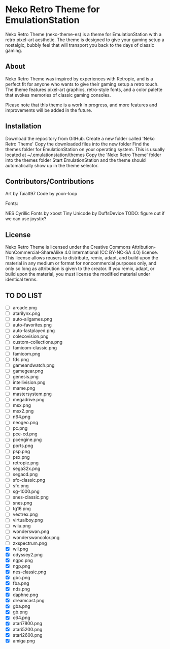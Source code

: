 # Neko Retro Theme for EmulationStation

Neko Retro Theme (neko-theme-es) is a theme for EmulationStation with a retro pixel-art aesthetic. The theme is designed to give your gaming setup a nostalgic, bubbly feel that will transport you back to the days of classic gaming.

## About

Neko Retro Theme was inspired by experiences with Retropie, and is a perfect fit for anyone who wants to give their gaming setup a retro touch. The theme features pixel-art graphics, retro-style fonts, and a color palette that evokes memories of classic gaming consoles.

Please note that this theme is a work in progress, and more features and improvements will be added in the future.

## Installation

Download the repository from GitHub.
Create a new folder called 'Neko Retro Theme'
Copy the downloaded files into the new folder
Find the themes folder for EmulationStation on your operating system. This is usually located at ~/.emulationstation/themes
Copy the 'Neko Retro Theme' folder into the themes folder
Start EmulationStation and the theme should automatically show up in the theme selector.

## Contributors/Contributions

Art by Taialt97
Code by yoon-loop

Fonts:

NES Cyrillic Fonts by xbost
Tiny Unicode by DuffsDevice
TODO: figure out if we can use joystix?

## License

Neko Retro Theme is licensed under the Creative Commons Attribution-NonCommercial-ShareAlike 4.0 International (CC BY-NC-SA 4.0) license. This license allows reusers to distribute, remix, adapt, and build upon the material in any medium or format for noncommercial purposes only, and only so long as attribution is given to the creator. If you remix, adapt, or build upon the material, you must license the modified material under identical terms.

## TO DO LIST 

- [ ] arcade.png
- [ ] atarilynx.png
- [ ] auto-allgames.png
- [ ] auto-favorites.png
- [ ] auto-lastplayed.png
- [ ] colecovision.png
- [ ] custom-collections.png
- [ ] famicom-classic.png
- [ ] famicom.png
- [ ] fds.png
- [ ] gameandwatch.png
- [ ] gamegear.png
- [ ] genesis.png
- [ ] intellivision.png
- [ ] mame.png
- [ ] mastersystem.png
- [ ] megadrive.png
- [ ] msx.png
- [ ] msx2.png
- [ ] n64.png
- [ ] neogeo.png
- [ ] pc.png
- [ ] pce-cd.png
- [ ] pcengine.png
- [ ] ports.png
- [ ] psp.png
- [ ] psx.png
- [ ] retropie.png
- [ ] sega32x.png
- [ ] segacd.png
- [ ] sfc-classic.png
- [ ] sfc.png
- [ ] sg-1000.png
- [ ] snes-classic.png
- [ ] snes.png
- [ ] tg16.png
- [ ] vectrex.png
- [ ] virtualboy.png
- [ ] wiiu.png
- [ ] wonderswan.png
- [ ] wonderswancolor.png
- [ ] zxspectrum.png
- [x] wii.png
- [x] odyssey2.png
- [x] ngpc.png
- [x] ngp.png
- [x] nes-classic.png
- [x] gbc.png
- [x] fba.png
- [x] nds.png
- [x] daphne.png
- [x] dreamcast.png
- [x] gba.png
- [x] gb.png
- [x] c64.png
- [x] atari7800.png
- [x] atari5200.png
- [x] atari2600.png
- [x] amiga.png

